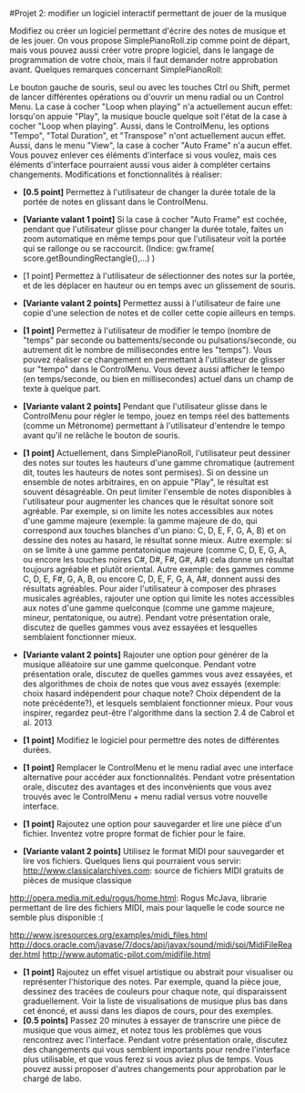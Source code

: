 #Projet 2: modifier un logiciel interactif permettant de jouer de la musique

Modifiez ou créer un logiciel permettant d'écrire des notes de musique et de les jouer. On vous propose SimplePianoRoll.zip comme point de départ, mais vous pouvez aussi créer votre propre logiciel, dans le langage de programmation de votre choix, mais il faut demander notre approbation avant.
Quelques remarques concernant SimplePianoRoll:

Le bouton gauche de souris, seul ou avec les touches Ctrl ou Shift, permet de lancer différentes opérations ou d'ouvrir un menu radial ou un Control Menu.
La case à cocher "Loop when playing" n'a actuellement aucun effet: lorsqu'on appuie "Play", la musique boucle quelque soit l'état de la case à cocher "Loop when playing". Aussi, dans le ControlMenu, les options "Tempo", "Total Duration", et "Transpose" n'ont actuellement aucun effet. Aussi, dans le menu "View", la case à cocher "Auto Frame" n'a aucun effet. Vous pouvez enlever ces éléments d'interface si vous voulez, mais ces éléments d'interface pourraient aussi vous aider à compléter certains changements.
Modifications et fonctionnalités à réaliser:

- **[0.5 point]** Permettez à l'utilisateur de changer la durée totale de la portée de notes en glissant dans le ControlMenu. 

- **[Variante valant 1 point]** Si la case à cocher "Auto Frame" est cochée, pendant que l'utilisateur glisse pour changer la durée totale, faites un zoom automatique en même temps pour que l'utilisateur voit la portée qui se rallonge ou se raccourcit. (Indice: gw.frame( score.getBoundingRectangle(),...) )
- [1 point] Permettez à l'utilisateur de sélectionner des notes sur la portée, et de les déplacer en hauteur ou en temps avec un glissement de souris. 

- **[Variante valant 2 points]** Permettez aussi à l'utilisateur de faire une copie d'une selection de notes et de coller cette copie ailleurs en temps.
- **[1 point]** Permettez à l'utilisateur de modifier le tempo (nombre de "temps" par seconde ou battements/seconde ou pulsations/seconde, ou autrement dit le nombre de millisecondes entre les "temps"). Vous pouvez réaliser ce changement en permettant à l'utilisateur de glisser sur "tempo" dans le ControlMenu. Vous devez aussi afficher le tempo (en temps/seconde, ou bien en millisecondes) actuel dans un champ de texte à quelque part. 

- **[Variante valant 2 points]** Pendant que l'utilisateur glisse dans le ControlMenu pour régler le tempo, jouez en temps réel des battements (comme un Métronome) permettant à l'utilisateur d'entendre le tempo avant qu'il ne relâche le bouton de souris.
- **[1 point]** Actuellement, dans SimplePianoRoll, l'utilisateur peut dessiner des notes sur toutes les hauteurs d'une gamme chromatique (autrement dit, toutes les hauteurs de notes sont permises). Si on dessine un ensemble de notes arbitraires, en on appuie "Play", le résultat est souvent désagréable. On peut limiter l'ensemble de notes disponibles à l'utilisateur pour augmenter les chances que le résultat sonore soit agréable. Par exemple, si on limite les notes accessibles aux notes d'une gamme majeure (exemple: la gamme majeure de do, qui correspond aux touches blanches d'un piano: C, D, E, F, G, A, B) et on dessine des notes au hasard, le résultat sonne mieux. Autre exemple: si on se limite à une gamme pentatonique majeure (comme C, D, E, G, A, ou encore les touches noires C#, D#, F#, G#, A#) cela donne un résultat toujours agréable et plutôt oriental. Autre exemple: des gammes comme C, D, E, F#, G, A, B, ou encore C, D, E, F, G, A, A#, donnent aussi des résultats agréables. Pour aider l'utilisateur à composer des phrases musicales agréables, rajouter une option qui limite les notes accessibles aux notes d'une gamme quelconque (comme une gamme majeure, mineur, pentatonique, ou autre). Pendant votre présentation orale, discutez de quelles gammes vous avez essayées et lesquelles semblaient fonctionner mieux. 

- **[Variante valant 2 points]** Rajouter une option pour générer de la musique alléatoire sur une gamme quelconque. Pendant votre présentation orale, discutez de quelles gammes vous avez essayées, et des algorithmes de choix de notes que vous avez essayés (exemple: choix hasard indépendent pour chaque note? Choix dépendent de la note précédente?), et lesquels semblaient fonctionner mieux. Pour vous inspirer, regardez peut-être l'algorithme dans la section 2.4 de Cabrol et al. 2013
- **[1 point]** Modifiez le logiciel pour permettre des notes de différentes durées.
- **[1 point]** Remplacer le ControlMenu et le menu radial avec une interface alternative pour accéder aux fonctionnalités. Pendant votre présentation orale, discutez des avantages et des inconvénients que vous avez trouvés avec le ControlMenu + menu radial versus votre nouvelle interface.
- **[1 point]** Rajoutez une option pour sauvegarder et lire une pièce d'un fichier. Inventez votre propre format de fichier pour le faire. 

- **[Variante valant 2 points]** Utilisez le format MIDI pour sauvegarder et lire vos fichiers. Quelques liens qui pourraient vous servir: http://www.classicalarchives.com: source de fichiers MIDI gratuits de pièces de musique classique

http://opera.media.mit.edu/rogus/home.html: Rogus McJava, librarie permettant de lire des fichiers MIDI, mais pour laquelle le code source ne semble plus disponible :( 

http://www.jsresources.org/examples/midi_files.html 
http://docs.oracle.com/javase/7/docs/api/javax/sound/midi/spi/MidiFileReader.html 
http://www.automatic-pilot.com/midifile.html 
- **[1 point]** Rajoutez un effet visuel artistique ou abstrait pour visualiser ou représenter l'historique des notes. Par exemple, quand la pièce joue, dessinez des tracées de couleurs pour chaque note, qui disparaissent graduellement. Voir la liste de visualisations de musique plus bas dans cet énoncé, et aussi dans les diapos de cours, pour des exemples.
- **[0.5 points]** Passez 20 minutes à essayer de transcrire une pièce de musique que vous aimez, et notez tous les problèmes que vous rencontrez avec l'interface. Pendant votre présentation orale, discutez des changements qui vous semblent importants pour rendre l'interface plus utilisable, et que vous ferez si vous aviez plus de temps.
Vous pouvez aussi proposer d'autres changements pour approbation par le chargé de labo.